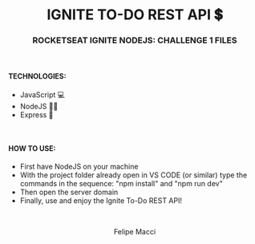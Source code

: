 <h1 align="center">IGNITE TO-DO REST API 💲</h1>
<h3 align="center">ROCKETSEAT IGNITE NODEJS: CHALLENGE 1 FILES</h3>

<br />

#### TECHNOLOGIES:
- JavaScript 💻
- NodeJS 🐱‍👤
- Express 🔗

<br />

#### HOW TO USE:
* First have NodeJS on your machine
* With the project folder already open in VS CODE (or similar) type the commands in the sequence: "npm install" and "npm run dev"
* Then open the server domain
* Finally, use and enjoy the Ignite To-Do REST API!

<br />

<p align="center">Felipe Macci</p>